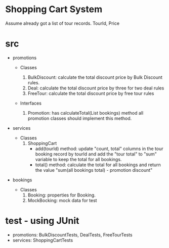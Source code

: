 # Shopping Cart System
Assume already got a list of tour records. TourId, Price 

# src
- promotions
  - Classes
    1. BulkDiscount: calculate the total discount price by Bulk Discount rules.
    2. Deal: calculate the total discount price by three for two deal rules
    3. FreeTour: calculate the total discount price by free tour rules
  
  - Interfaces
    1. Promotion: has calculateTotal(List bookings) method all promotion classes should implement this method.
      
- services
  - Classes
    1. ShoppingCart
        - add(tourId) method: update "count, total" columns in the tour booking record by tourId and add the "tour total" to "sum" variable to keep the total for all bookings.
        - total() method: calculate the total for all bookings and return the value "sum(all bookings total) - promotion discount"

- bookings
  - Classes
    1. Booking: properties for Booking.
    2. MockBocking: mock data for test

 # test - using JUnit
- promotions: BulkDiscountTests, DealTests, FreeTourTests
- services: ShoppingCartTests
